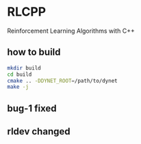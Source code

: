 
# RLCPP

Reinforcement Learning Algorithms with C++

## how to build

```bash
mkdir build
cd build
cmake .. -DDYNET_ROOT=/path/to/dynet
make -j
```

## bug-1 fixed
## rldev changed